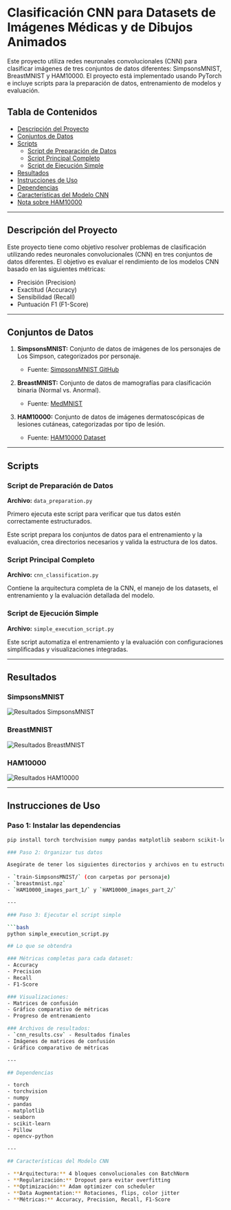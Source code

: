 # Clasificación CNN para Datasets de Imágenes Médicas y de Dibujos Animados

Este proyecto utiliza redes neuronales convolucionales (CNN) para clasificar imágenes de tres conjuntos de datos diferentes: SimpsonsMNIST, BreastMNIST y HAM10000. El proyecto está implementado usando PyTorch e incluye scripts para la preparación de datos, entrenamiento de modelos y evaluación.

## Tabla de Contenidos

- [Descripción del Proyecto](#descripción-del-proyecto)
- [Conjuntos de Datos](#conjuntos-de-datos)
- [Scripts](#scripts)
  - [Script de Preparación de Datos](#script-de-preparación-de-datos)
  - [Script Principal Completo](#script-principal-completo)
  - [Script de Ejecución Simple](#script-de-ejecución-simple)
- [Resultados](#resultados)
- [Instrucciones de Uso](#instrucciones-de-uso)
- [Dependencias](#dependencias)
- [Características del Modelo CNN](#características-del-modelo-cnn)
- [Nota sobre HAM10000](#nota-sobre-ham10000)

---

## Descripción del Proyecto

Este proyecto tiene como objetivo resolver problemas de clasificación utilizando redes neuronales convolucionales (CNN) en tres conjuntos de datos diferentes. El objetivo es evaluar el rendimiento de los modelos CNN basado en las siguientes métricas:

- Precisión (Precision)
- Exactitud (Accuracy)
- Sensibilidad (Recall)
- Puntuación F1 (F1-Score)

---

## Conjuntos de Datos

1. **SimpsonsMNIST:** Conjunto de datos de imágenes de los personajes de Los Simpson, categorizados por personaje.
   - Fuente: [SimpsonsMNIST GitHub](https://github.com/alvarobartt/simpsons-mnist)

2. **BreastMNIST:** Conjunto de datos de mamografías para clasificación binaria (Normal vs. Anormal).
   - Fuente: [MedMNIST](https://medmnist.com/)

3. **HAM10000:** Conjunto de datos de imágenes dermatoscópicas de lesiones cutáneas, categorizadas por tipo de lesión.
   - Fuente: [HAM10000 Dataset](https://dataverse.harvard.edu/dataset.xhtml?persistentId=doi:10.7910/DVN/DBW86T)

---

## Scripts

### Script de Preparación de Datos

**Archivo:** `data_preparation.py`

Primero ejecuta este script para verificar que tus datos estén correctamente estructurados.

Este script prepara los conjuntos de datos para el entrenamiento y la evaluación, crea directorios necesarios y valida la estructura de los datos.

### Script Principal Completo

**Archivo:** `cnn_classification.py`

Contiene la arquitectura completa de la CNN, el manejo de los datasets, el entrenamiento y la evaluación detallada del modelo.

### Script de Ejecución Simple

**Archivo:** `simple_execution_script.py`

Este script automatiza el entrenamiento y la evaluación con configuraciones simplificadas y visualizaciones integradas.

---

## Resultados

### SimpsonsMNIST

![Resultados SimpsonsMNIST](ruta_a_simpsons_results.png)

### BreastMNIST

![Resultados BreastMNIST](ruta_a_breast_results.png)

### HAM10000

![Resultados HAM10000](ruta_a_ham_results.png)

---

## Instrucciones de Uso

### Paso 1: Instalar las dependencias

```bash
pip install torch torchvision numpy pandas matplotlib seaborn scikit-learn Pillow opencv-python

### Paso 2: Organizar tus datos

Asegúrate de tener los siguientes directorios y archivos en tu estructura de proyecto:

- `train-SimpsonsMNIST/` (con carpetas por personaje)
- `breastmnist.npz`
- `HAM10000_images_part_1/` y `HAM10000_images_part_2/`

---

### Paso 3: Ejecutar el script simple

```bash
python simple_execution_script.py

## Lo que se obtendra

### Métricas completas para cada dataset:
- Accuracy
- Precision
- Recall
- F1-Score

### Visualizaciones:
- Matrices de confusión
- Gráfico comparativo de métricas
- Progreso de entrenamiento

### Archivos de resultados:
- `cnn_results.csv` - Resultados finales
- Imágenes de matrices de confusión
- Gráfico comparativo de métricas

---

## Dependencias

- torch
- torchvision
- numpy
- pandas
- matplotlib
- seaborn
- scikit-learn
- Pillow
- opencv-python

---

## Características del Modelo CNN

- **Arquitectura:** 4 bloques convolucionales con BatchNorm
- **Regularización:** Dropout para evitar overfitting
- **Optimización:** Adam optimizer con scheduler
- **Data Augmentation:** Rotaciones, flips, color jitter
- **Métricas:** Accuracy, Precision, Recall, F1-Score

